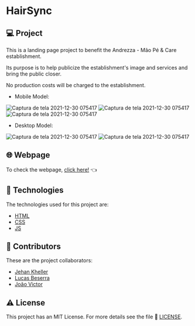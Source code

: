 # HairSync

## 💻 Project
This is a landing page project to benefit the Andrezza - Mão Pé & Care establishment.

Its purpose is to help publicize the establishment's image and services and bring the public closer.

No production costs will be charged to the establishment.

- Mobile Model:

![Captura de tela 2021-12-30 075417](https://user-images.githubusercontent.com/5993224/147749920-7abdf004-7340-4749-81fb-7d3df2460143.png)
![Captura de tela 2021-12-30 075417](https://user-images.githubusercontent.com/5993224/147749970-98107c47-7f9a-4bae-bf7a-feb6a9c3f0d1.png)
![Captura de tela 2021-12-30 075417](https://user-images.githubusercontent.com/5993224/147750029-12b239ff-01d9-457f-a6f6-005e5710c8aa.png)

- Desktop Model:

![Captura de tela 2021-12-30 075417](https://user-images.githubusercontent.com/5993224/147749750-fbba517c-8785-4669-ab1a-5a46b0fac460.png)
![Captura de tela 2021-12-30 075417](https://user-images.githubusercontent.com/5993224/147749826-1ff77fe7-2701-4dcd-bae4-feec3d61f3c7.png)

## 🌐 Webpage
To check the webpage, [click here!](https://jehankheller.github.io/HairSync/) 👈

## 📝 Technologies
The technologies used for this project are:

- [HTML](https://developer.mozilla.org/en-US/docs/Web/HTML)
- [CSS](https://developer.mozilla.org/en-US/docs/Web/CSS)
- [JS](https://developer.mozilla.org/en-US/docs/Web/JavaScript)

## 🤝 Contributors
These are the project collaborators:

- [Jehan Kheller](https://github.com/JehanKheller)
- [Lucas Beserra](https://github.com/Lucas-beserra)
- [João Victor](https://github.com/Joao1V)

## ⚠️ License
This project has an MIT License.
For more details see the file 🧾 [LICENSE](https://github.com/JehanKheller/Calculator/blob/main/LICENSE.txt).
